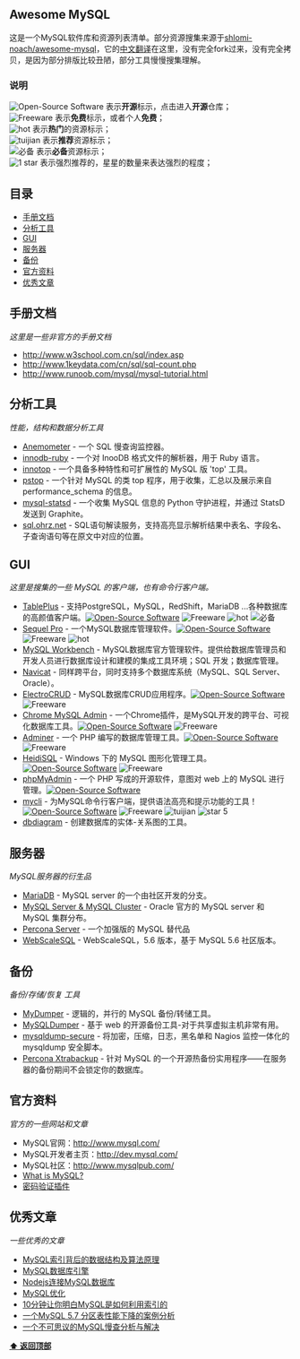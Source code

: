 Awesome MySQL
---

这是一个MySQL软件库和资源列表清单。部分资源搜集来源于[shlomi-noach/awesome-mysql](https://github.com/shlomi-noach/awesome-mysql)，它的[中文翻译](https://github.com/jobbole/awesome-mysql-cn)在这里，没有完全fork过来，没有完全拷贝，是因为部分排版比较丑陋，部分工具慢慢搜集理解。

### 说明

![Open-Source Software][OSS Icon] 表示**开源**标示，点击进入**开源**仓库；  
![Freeware][Freeware Icon] 表示**免费**标示，或者个人**免费**；  
![hot][hot Icon] 表示**热门**的资源标示；  
![tuijian][tuijian Icon] 表示**推荐**资源标示；  
![必备][bibei Icon] 表示**必备**资源标示；  
![1 star][red Icon] 表示强烈推荐的，星星的数量来表达强烈的程度；

## 目录

- [手册文档](#手册文档)
- [分析工具](#分析工具)
- [GUI](#gui)
- [服务器](#服务器)
- [备份](#备份)
- [官方资料](#官方资料)
- [优秀文章](#优秀文章)


## 手册文档

_这里是一些非官方的手册文档_

- http://www.w3school.com.cn/sql/index.asp
- http://www.1keydata.com/cn/sql/sql-count.php
- http://www.runoob.com/mysql/mysql-tutorial.html

## 分析工具

_性能，结构和数据分析工具_

* [Anemometer](https://github.com/box/Anemometer) - 一个 SQL 慢查询监控器。
* [innodb-ruby](https://github.com/jeremycole/innodb_ruby) - 一个对 InooDB 格式文件的解析器，用于 Ruby 语言。
* [innotop](https://github.com/innotop/innotop) - 一个具备多种特性和可扩展性的 MySQL 版 'top' 工具。
* [pstop](https://github.com/sjmudd/ps-top) - 一个针对 MySQL 的类 top 程序，用于收集，汇总以及展示来自 performance_schema 的信息。
* [mysql-statsd](https://github.com/db-art/mysql-statsd) - 一个收集 MySQL 信息的 Python 守护进程，并通过 StatsD 发送到 Graphite。
* [sql.ohrz.net](https://sql.ohrz.net) - SQL语句解读服务，支持高亮显示解析结果中表名、字段名、子查询语句等在原文中对应的位置。

## GUI

_这里是搜集的一些 MySQL 的客户端，也有命令行客户端。_

* [TablePlus](https://tableplus.io/) - 支持PostgreSQL，MySQL，RedShift，MariaDB ...各种数据库的高颜值客户端。[![Open-Source Software][OSS Icon]](https://github.com/sequelpro/sequelpro) ![Freeware][Freeware Icon] ![hot][hot Icon] ![必备][bibei Icon]
* [Sequel Pro](http://www.sequelpro.com/) - 一个MySQL数据库管理软件。[![Open-Source Software][OSS Icon]](https://github.com/sequelpro/sequelpro) ![Freeware][Freeware Icon] ![hot][hot Icon]
* [MySQL Workbench](http://dev.mysql.com/downloads/workbench/) - MySQL数据库官方管理软件。提供给数据库管理员和开发人员进行数据库设计和建模的集成工具环境；SQL 开发；数据库管理。
* [Navicat](https://www.navicat.com/products/navicat-for-mysql) - 同样跨平台，同时支持多个数据库系统（MySQL、SQL Server、Oracle）。
* [ElectroCRUD](http://garrylachman.github.io/ElectroCRUD/) - MySQL数据库CRUD应用程序。[![Open-Source Software][OSS Icon]](https://github.com/garrylachman/ElectroCRUD) ![Freeware][Freeware Icon]
* [Chrome MySQL Admin](https://www.eisbahn.jp/chrome_mysql_admin) - 一个Chrome插件，是MySQL开发的跨平台、可视化数据库工具。[![Open-Source Software][OSS Icon]](https://github.com/yoichiro/chrome_mysql_admin) ![Freeware][Freeware Icon]
* [Adminer](https://www.adminer.org/) - 一个 PHP 编写的数据库管理工具。[![Open-Source Software][OSS Icon]](https://github.com/vrana/adminer) ![Freeware][Freeware Icon]
* [HeidiSQL](http://www.heidisql.com/) - Windows 下的 MySQL 图形化管理工具。[![Open-Source Software][OSS Icon]](https://github.com/HeidiSQL/HeidiSQL) ![Freeware][Freeware Icon]
* [phpMyAdmin](https://www.phpmyadmin.net/) - 一个 PHP 写成的开源软件，意图对 web 上的 MySQL 进行管理。[![Open-Source Software][OSS Icon]](https://github.com/phpmyadmin/phpmyadmin)
* [mycli](https://github.com/dbcli/mycli) - 为MySQL命令行客户端，提供语法高亮和提示功能的工具！
[![Open-Source Software][OSS Icon]](https://github.com/dbcli/mycli) ![Freeware][Freeware Icon] ![tuijian][tuijian Icon] ![star 5][star5 Icon]
* [dbdiagram](https://dbdiagram.io/) - 创建数据库的实体-关系图的工具。


## 服务器

_MySQL服务器的衍生品_

* [MariaDB](https://github.com/MariaDB/server) - MySQL server 的一个由社区开发的分支。
* [MySQL Server & MySQL Cluster](https://github.com/mysql/mysql-server) - Oracle 官方的 MySQL server 和 MySQL 集群分布。
* [Percona Server](https://launchpad.net/percona-server) - 一个加强版的 MySQL 替代品
* [WebScaleSQL](https://github.com/webscalesql/webscalesql-5.6) - WebScaleSQL，5.6 版本，基于 MySQL 5.6 社区版本。

## 备份

_备份/存储/恢复 工具_

* [MyDumper](https://launchpad.net/mydumper) - 逻辑的，并行的 MySQL 备份/转储工具。
* [MySQLDumper](http://www.mysqldumper.net/) - 基于 web 的开源备份工具-对于共享虚拟主机非常有用。
* [mysqldump-secure](https://github.com/cytopia/mysqldump-secure) - 将加密，压缩，日志，黑名单和 Nagios 监控一体化的 mysqldump 安全脚本。
* [Percona Xtrabackup](https://www.percona.com/doc/percona-xtrabackup) - 针对 MySQL 的一个开源热备份实用程序——在服务器的备份期间不会锁定你的数据库。


## 官方资料

_官方的一些网站和文章_

* MySQL官网：http://www.mysql.com/
* MySQL开发者主页：http://dev.mysql.com/
* MySQL社区：http://www.mysqlpub.com/
* [What is MySQL?](http://dev.mysql.com/doc/refman/5.7/en/what-is-mysql.html)
* [密码验证插件](http://dev.mysql.com/doc/refman/5.6/en/validate-password-plugin.html)

## 优秀文章

_一些优秀的文章_

* [MySQL索引背后的数据结构及算法原理](http://blog.codinglabs.org/articles/theory-of-mysql-index.html)
* [MySQL数据库引擎](http://www.cnblogs.com/0201zcr/p/5296843.html)
* [Nodejs连接MySQL数据库](http://xieyufei.com/2016/11/15/Nodejs-Connect-Mysql.html)
* [MySQL优化](http://blog.csdn.net/qq_22329521/article/details/54801950)
* [10分钟让你明白MySQL是如何利用索引的](http://fordba.com/spend-10-min-to-understand-how-mysql-use-index.html)
* [一个MySQL 5.7 分区表性能下降的案例分析](https://mp.weixin.qq.com/s/K3RpSBAIWFwGCIWyfF0QPA)
* [一个不可思议的MySQL慢查分析与解决](http://fordba.com/optimize-an-amazing-mysql-slowlog.html)


**[⬆ 返回顶部](#目录)**


[OSS Icon]: https://jaywcjlove.github.io/sb/ico/min-oss.svg
[Freeware Icon]: https://jaywcjlove.github.io/sb/ico/min-free.svg
[hot Icon]: https://jaywcjlove.github.io/sb/ico/min-hot.svg
[tuijian Icon]: https://jaywcjlove.github.io/sb/ico/min-tuijian.svg
[bibei Icon]: https://jaywcjlove.github.io/sb/ico/min-bibei.svg
[red Icon]: https://jaywcjlove.github.io/sb/star/red.svg
[star0 Icon]: https://jaywcjlove.github.io/sb/star/red0.svg
[star1 Icon]: https://jaywcjlove.github.io/sb/star/red1.svg
[star2 Icon]: https://jaywcjlove.github.io/sb/star/red2.svg
[star3 Icon]: https://jaywcjlove.github.io/sb/star/red3.svg
[star4 Icon]: https://jaywcjlove.github.io/sb/star/red4.svg
[star5 Icon]: https://jaywcjlove.github.io/sb/star/red5.svg
